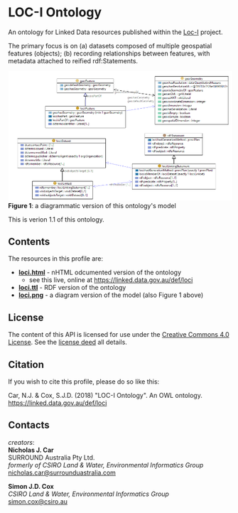 # LOC-I Ontology
An ontology for Linked Data resources published within the [Loc-I](https://www.ga.gov.au/locationindex) project.

The primary focus is on (a) datasets composed of multiple geospatial features (objects); (b) recording relationships between features, with metadata attached to reified rdf:Statements.

![](images/loci.png)
**Figure 1**: a diagrammatic version of this ontology's model

This is verion 1.1 of this ontology.

## Contents
The resources in this profile are:
* **[loci.html](loci.html)** - nHTML odcumented version of the ontology
    * see this live, online at <https://linked.data.gov.au/def/loci>
* **[loci.ttl](loci.ttl)** - RDF version of the ontology
* **[loci.png](images/loci.png)** - a diagram version of the model (also Figure 1 above)


## License
The content of this API is licensed for use under the [Creative Commons 4.0 License](https://creativecommons.org/licenses/by/4.0/). See the [license deed](LICENSE) all details.


## Citation
If you wish to cite this profile, please do so like this:

Car, N.J. & Cox, S.J.D. (2018) "LOC-I Ontology". An OWL ontology. https://linked.data.gov.au/def/loci


## Contacts
*creators*:  
**Nicholas J. Car**  
SURROUND Australia Pty Ltd.  
*formerly of CSIRO Land & Water, Environmental Informatics Group*  
<nicholas.car@surrounduastralia.com>  

**Simon J.D. Cox**  
*CSIRO Land & Water, Environmental Informatics Group*  
<simon.cox@csiro.au>
